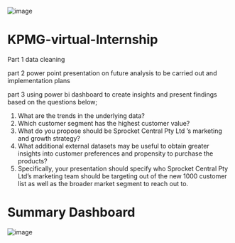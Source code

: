 ![image](https://github.com/Eugochi/KPMG-virtual-Internship/assets/123215066/cc079fdb-7e90-4072-970f-577a723bbc72)


# KPMG-virtual-Internship

Part 1 data cleaning

part 2 power point presentation on future analysis to be carried out and implementation plans

part 3 using power bi dashboard to create insights and present findings based on the questions below;

1. What are the trends in the underlying data?
2. Which customer segment has the highest customer value?
3. What do you propose should be Sprocket Central Pty Ltd ’s marketing and growth strategy?
4. What additional external datasets may be useful to obtain greater insights into customer preferences and propensity to purchase the products?
5. Specifically, your presentation should specify who Sprocket Central Pty Ltd’s marketing team should be targeting out of the new 1000 customer list as well as the    broader market segment to reach out to. 

# Summary Dashboard
![image](https://github.com/Eugochi/KPMG-virtual-Internship/assets/123215066/63016d2c-63fe-4561-9613-beb062fb8aef)




